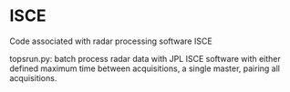 # ISCE
Code associated with radar processing software ISCE

topsrun.py: batch process radar data with JPL ISCE software with either defined maximum time between acquisitions, a single master, pairing all acquisitions. 
